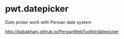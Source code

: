 pwt.datepicker
==============

Date picker work with Persian date system

http://babakhani.github.io/PersianWebToolkit/datepicker
